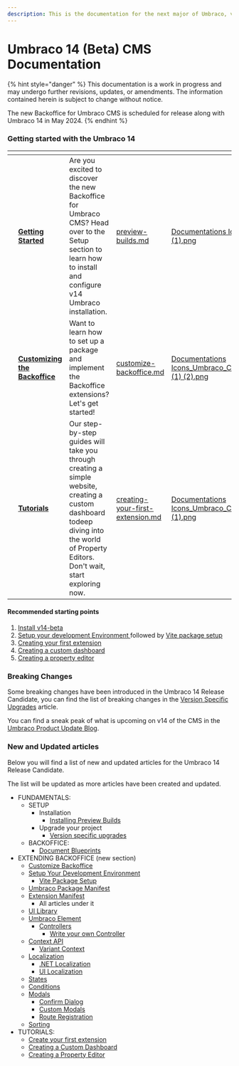 ```yaml
---
description: This is the documentation for the next major of Umbraco, version 14.
---
```


# Umbraco 14 (Beta) CMS Documentation

{% hint style="danger" %}
This documentation is a work in progress and may undergo further revisions, updates, or amendments. The information contained herein is subject to change without notice.

The new Backoffice for Umbraco CMS is scheduled for release along with Umbraco 14 in May 2024.
{% endhint %}

### Getting started with the Umbraco 14

<table data-view="cards"><thead><tr><th></th><th></th><th></th><th data-hidden data-card-target data-type="content-ref"></th><th data-hidden data-card-cover data-type="files"></th></tr></thead><tbody><tr><td></td><td><a href="fundamentals/setup/install/preview-builds.md"><strong>Getting Started</strong></a></td><td>Are you excited to discover the new Backoffice for Umbraco CMS? Head over to the Setup section to learn how to install and configure v14 Umbraco installation.</td><td><a href="fundamentals/setup/install/preview-builds.md">preview-builds.md</a></td><td><a href=".gitbook/assets/Documentations Icons_Umbraco_CMS_Install (1).png">Documentations Icons_Umbraco_CMS_Install (1).png</a></td></tr><tr><td></td><td><a href="extending-backoffice/customize-backoffice.md"><strong>Customizing the Backoffice</strong></a></td><td>Want to learn how to set up a package and implement the Backoffice extensions? Let's get started!</td><td><a href="extending-backoffice/customize-backoffice.md">customize-backoffice.md</a></td><td><a href=".gitbook/assets/Documentations Icons_Umbraco_CMS_Fundamentals_Backoffice (1) (2).png">Documentations Icons_Umbraco_CMS_Fundamentals_Backoffice (1) (2).png</a></td></tr><tr><td></td><td><a href="broken-reference"><strong>Tutorials</strong></a></td><td>Our step-by-step guides will take you through creating a simple website, creating a custom dashboard todeep diving into the world of Property Editors. Don't wait, start exploring now.</td><td><a href="tutorials/creating-your-first-extension.md">creating-your-first-extension.md</a></td><td><a href=".gitbook/assets/Documentations Icons_Umbraco_CMS_Tutorials_the_Starter_Kit (1).png">Documentations Icons_Umbraco_CMS_Tutorials_the_Starter_Kit (1).png</a></td></tr></tbody></table>

#### Recommended starting points

1. [Install v14-beta](fundamentals/setup/install/preview-builds.md)
2. [Setup your development Environment ](extending-backoffice/development-flow/)followed by [Vite package setup](extending-backoffice/development-flow/vite-package-setup.md)
3. [Creating your first extension](tutorials/creating-a-basic-website/creating-your-first-template-and-content-node.md)
4. [Creating a custom dashboard](tutorials/creating-a-custom-dashboard.md)
5. [Creating a property editor](tutorials/creating-a-property-editor/)

### Breaking Changes

Some breaking changes have been introduced in the Umbraco 14 Release Candidate, you can find the list of breaking changes in the [Version Specific Upgrades](fundamentals/setup/upgrading/version-specific/) article.

You can find a sneak peak of what is upcoming on v14 of the CMS in the [Umbraco Product Update Blog](https://umbraco.com/blog/umbraco-product-update-february-2024/#CMS).

### New and Updated articles

Below you will find a list of new and updated articles for the Umbraco 14 Release Candidate.

The list will be updated as more articles have been created and updated.

* FUNDAMENTALS:
  * SETUP
    * Installation
      * [Installing Preview Builds](fundamentals/setup/install/preview-builds.md)
    * Upgrade your project
      * [Version specific upgrades](fundamentals/setup/upgrading/version-specific/)
  * BACKOFFICE:
    * [Document Blueprints](fundamentals/backoffice/document-blueprints.md)
* EXTENDING BACKOFFICE (new section)
  * [Customize Backoffice](extending-backoffice/customize-backoffice.md)
  * [Setup Your Development Environment](extending-backoffice/development-flow/)
    * [Vite Package Setup](extending-backoffice/development-flow/vite-package-setup.md)
  * [Umbraco Package Manifest](extending-backoffice/package-manifest.md)
  * [Extension Manifest](extending-backoffice/extension-types/)
    * All articles under it
  * [UI Library](extending-backoffice/ui-library.md)
  * [Umbraco Element](extending-backoffice/umbraco-element/)
    * [Controllers](extending-backoffice/umbraco-element/controllers/)
      * [Write your own Controller](extending-backoffice/umbraco-element/controllers/write-your-own-controller.md)
  * [Context API](extending-backoffice/context-api/)
    * [Variant Context](extending-backoffice/context-api/variant-context.md)
  * [Localization](extending-backoffice/localization/)
    * [.NET Localization](extending-backoffice/localization/net-localization.md)
    * [UI Localization](extending-backoffice/localization/ui-localization.md)
  * [States](extending-backoffice/states.md)
  * [Conditions](extending-backoffice/conditions.md)
  * [Modals](extending-backoffice/modals/)
    * [Confirm Dialog](extending-backoffice/modals/confirm-dialog.md)
    * [Custom Modals](extending-backoffice/modals/custom-modals.md)
    * [Route Registration](extending-backoffice/modals/route-registration.md)
  * [Sorting](extending-backoffice/sorting.md)
* TUTORIALS:
  * [Create your first extension](tutorials/creating-your-first-extension.md)
  * [Creating a Custom Dashboard](tutorials/creating-a-custom-dashboard/)
  * [Creating a Property Editor](tutorials/creating-a-property-editor/)

